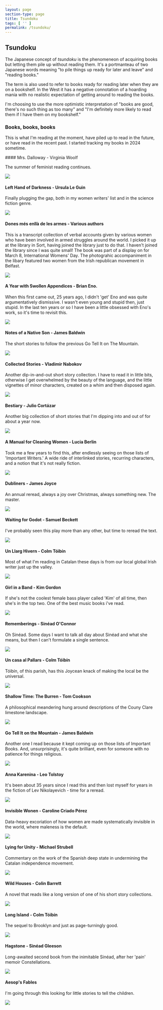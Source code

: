 ```yaml
---
layout: page
section-type: page
title: Tsundoku
tags: [ '' ]
permalink: /tsundoku/
---
```


<!-- Resize the images for this page using https://www.iloveimg.com with size 800 px by 600 px -->
  
## Tsundoku

The Japanese concept of *tsundoku* is the phenomeneon of acquiring books but letting them pile up without reading them. It's a portmanteau of two Japanese words meaning "to pile things up ready for later and leave" and "reading books."

The term is also used to refer to books ready for reading later when they are on a bookshelf. In the West it has a negative connotation of a hoarding mania with no realistic expectation of getting around to reading the books.

I'm choosing to use the more optimistic interpretation of "books are good, there's no such thing as too many" and "I'm definitely more likely to read them if I have them on my bookshelf."

### Books, books, books

This is what I'm reading at the moment, have piled up to read in the future, or have read in the recent past. I started tracking my books in 2024 sometime. 

#### Mrs. Dalloway - Virginia Woolf

The summer of feminist reading continues.

<img src="/img/tsundoku/mrsdalloway.png">

#### Left Hand of Darkness - Ursula Le Guin

Finally plugging the gap, both in my women writers' list and in the science fiction genre.

<img src="/img/tsundoku/lefthand.png">

#### Dones més enllà de les armes - Various authors

This is a transcript collection of verbal accounts given by various women who have been involved in armed struggles around the world. I picked it up at the library in Sort, having joined the library just to do that. I haven't joined the library since I was quite small! The book was part of a display on for March 8, International Womens' Day. The photograhic accompaniment in the libary featured two women from the Irish republican movement in Belfast. 

<img src="/img/tsundoku/donesarmes.jpg">

#### A Year with Swollen Appendices - Brian Eno.

When this first came out, 25 years ago, I didn't 'get' Eno and was quite argumentatively dismissive. I wasn't even young and stupid then, just stupid. In the last ten years or so I have been a little obsessed with Eno's work, so it's time to revisit this.

<img src="/img/tsundoku/book8.jpg">

#### Notes of a Native Son - James Baldwin

The short stories to follow the previous Go Tell It on The Mountain.

<img src="/img/tsundoku/book3.jpg">

#### Collected Stories - Vladimir Nabokov

Another dip-in-and-out short story collection. I have to read it in little bits, otherwise I get overwhelmed by the beauty of the language, and the little vignettes of minor characters, created on a whim and then disposed again.

<img src="/img/tsundoku/book6.jpg">

#### Bestiary - Julio Cortázar

Another big collection of short stories that I'm dipping into and out of for about a year now.

<img src="/img/tsundoku/book4.jpg">

#### A Manual for Cleaning Women - Lucia Berlin

Took me a few years to find this, after endlessly seeing on those lists of 'Important Writers.' A wide ride of interlinked stories, recurring characters, and a notion that it's not really fiction.

<img src="/img/tsundoku/book7.jpg">

#### Dubliners - James Joyce

An annual reread, always a joy over Christmas, always something new. The master.

<img src="/img/tsundoku/book12.jpg">

#### Waiting for Godot - Samuel  Beckett

I've probably seen this play more than any other, but time to reread the text.

<img src="/img/tsundoku/book17.jpg">

#### Un Llarg Hivern - Colm Tóibín

Most of what I'm reading in Catalan these days is from our local global Irish writer just up the valley.

<img src="/img/tsundoku/book2.jpg">

#### Girl in a Band - Kim Gordon

If she's not the coolest female bass player called 'Kim' of all time, then she's in the top two. One of the best music books i've read.

<img src="/img/tsundoku/book5.jpg">

#### Rememberings - Sinéad O'Connor

Oh Sinéad. Some days I want to talk all day about Sinéad and what she means, but then I can't formulate a single sentence.

<img src="/img/tsundoku/book9.jpg">

#### Un casa al Pallars - Colm Tóibín

Tóibín, of this parish, has this Joycean knack of making the local be the universal.

<img src="/img/tsundoku/book10.jpg">

#### Shallow Time: The Burren - Tom Cookson

A philosophical meandering hung around descriptions of the Couny Clare limestone landscape.

<img src="/img/tsundoku/book11.jpg">

#### Go Tell It on the Mountain - James Baldwin

Another one I read because it kept coming up on those lists of Important Books. And, unsurprisingly, it's quite brilliant, even for someone with no patience for things religious.

<img src="/img/tsundoku/book13.jpg">

#### Anna Karenina - Leo Tolstoy

It's been about 35 years since I read this and then lost myself for years in the fiction of Lev Nikolayevich - time for a reread.

<img src="/img/tsundoku/book14.jpg">

#### Invisible Wonen - Caroline Criado Pérez

Data-heavy excoriation of how women are made systematically invisible in the world, where maleness is the default.

<img src="/img/tsundoku/book15.jpg">

#### Lying for Unity - Michael Strubell

Commentary on the work of the Spanish deep state in undermining the Catalan independence movement.

<img src="/img/tsundoku/book16.jpg">

#### Wild Houses - Colin Barrett

A novel that reads like a long version of one of his short story collections.

<img src="/img/tsundoku/book18.jpg">

#### Long Island - Colm Tóibín

The sequel to Brooklyn and just as page-turningly good.

<img src="/img/tsundoku/book20.jpg">

#### Hagstone - Sinéad Gleeson

Long-awaited second book from the inimitable Sinéad, after her 'pain' memoir Constellations.

<img src="/img/tsundoku/book19.jpg">

#### Aesop's Fables

I'm going through this looking for little stories to tell the children.

<img src="/img/tsundoku/book1.jpg">
